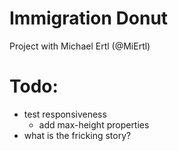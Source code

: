 Immigration Donut
===================

Project with Michael Ertl (@MiErtl)

Todo: 
===================
- test responsiveness
	- add max-height properties
- what is the fricking story?

